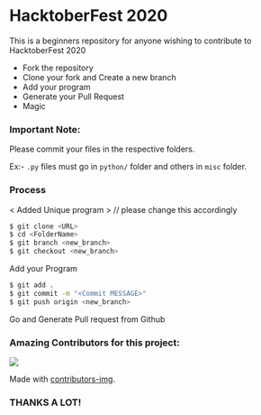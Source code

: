 # HacktoberFest 2020

This is a beginners repository for anyone wishing to contribute to HacktoberFest 2020

  - Fork the repository
  - Clone your fork and Create a new branch
  - Add your program
  - Generate your Pull Request
  - Magic

### Important Note:
Please commit your files in the respective folders. 

Ex:- `.py` files must go in `python/` folder and others in `misc` folder.

### Process
< Added Unique program >  // please change this accordingly

```sh
$ git clone <URL>
$ cd <FolderName>
$ git branch <new_branch>
$ git checkout <new_branch>
```

Add your Program

```sh
$ git add .
$ git commit -m "<Commit MESSAGE>"
$ git push origin <new_branch>
```
Go and Generate Pull request from Github



### Amazing Contributors for this project:
<a href="https://github.com/thisisshub/HacktoberFest/graphs/contributors">
  <img src="https://contributors-img.web.app/image?repo=thisisshub/HacktoberFest" />
</a>

Made with [contributors-img](https://contributors-img.web.app).
### THANKS A LOT!
